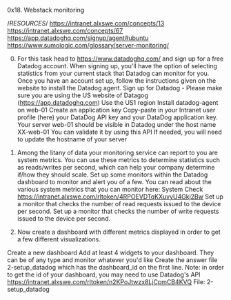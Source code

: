0x18. Webstack monitoring

/*RESOURCES*/
https://intranet.alxswe.com/concepts/13
https://intranet.alxswe.com/concepts/67
https://app.datadoghq.com/signup/agent#ubuntu
https://www.sumologic.com/glossary/server-monitoring/

0. For this task head to https://www.datadoghq.com/ and sign up for a free Datadog account. When signing up, you'll have the option of selecting statistics from your current stack that Datadog can monitor for you. Once you have an account set up, follow the instructions given on the website to install the Datadog agent.
Sign up for Datadog - Please make sure you are using the US website of Datagog (https://app.datadoghq.com)
Use the US1 region
Install datadog-agent on web-01
Create an application key
Copy-paste in your Intranet user profile (here) your DataDog API key and your DataDog application key.
Your server web-01 should be visible in Datadog under the host name XX-web-01
You can validate it by using this API
If needed, you will need to update the hostname of your server

1. Among the litany of data your monitoring service can report to you are system metrics. You can use these metrics to determine statistics such as reads/writes per second, which can help your company determine if/how they should scale. Set up some monitors within the Datadog dashboard to monitor and alert you of a few. You can read about the various system metrics that you can monitor here: System Check https://intranet.alxswe.com/rltoken/4RPOEVDTqKXuvyU4Gkj2Bw
Set up a monitor that checks the number of read requests issued to the device per second.
Set up a monitor that checks the number of write requests issued to the device per second.

2. Now create a dashboard with different metrics displayed in order to get a few different visualizations.

Create a new dashboard
Add at least 4 widgets to your dashboard. They can be of any type and monitor whatever you'd like
Create the answer file 2-setup_datadog which has the dashboard_id on the first line. Note: in order to get the id of your dashboard, you may need to use Datadog's API https://intranet.alxswe.com/rltoken/n2KPoJtwzx8LjCpmCB4KVQ
File: 2-setup_datadog
